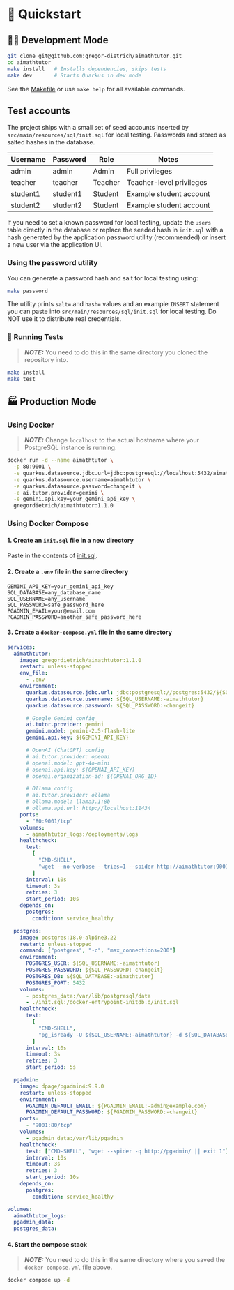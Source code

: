 # 🚀 Quickstart

## 🧑‍💻 Development Mode

```sh
git clone git@github.com:gregor-dietrich/aimathtutor.git
cd aimathtutor
make install   # Installs dependencies, skips tests
make dev       # Starts Quarkus in dev mode
```

See the [Makefile](../Makefile) or use `make help` for all available commands.

## Test accounts

The project ships with a small set of seed accounts inserted by `src/main/resources/sql/init.sql` for local testing. Passwords and stored as salted hashes in the database.

| Username | Password | Role    | Notes                    |
| -------- | -------- | ------- | ------------------------ |
| admin    | admin    | Admin   | Full privileges          |
| teacher  | teacher  | Teacher | Teacher-level privileges |
| student1 | student1 | Student | Example student account  |
| student2 | student2 | Student | Example student account  |

If you need to set a known password for local testing, update the `users` table directly in the database or replace the seeded hash in `init.sql` with a hash generated by the application password utility (recommended) or insert a new user via the application UI.

### Using the password utility

You can generate a password hash and salt for local testing using:

```sh
make password
```

The utility prints `salt=` and `hash=` values and an example `INSERT` statement you can paste into `src/main/resources/sql/init.sql` for local testing. Do NOT use it to distribute real credentials.

### 🧪 Running Tests

> **_NOTE:_** You need to do this in the same directory you cloned the repository into.

```sh
make install
make test
```

## 🏭 Production Mode

### Using Docker

> **_NOTE:_** Change `localhost` to the actual hostname where your PostgreSQL instance is running.

```sh
docker run -d --name aimathtutor \
  -p 80:9001 \
  -e quarkus.datasource.jdbc.url=jdbc:postgresql://localhost:5432/aimathtutor \
  -e quarkus.datasource.username=aimathtutor \
  -e quarkus.datasource.password=changeit \
  -e ai.tutor.provider=gemini \
  -e gemini.api.key=your_gemini_api_key \
  gregordietrich/aimathtutor:1.1.0
```

### Using Docker Compose

#### 1. Create an `init.sql` file in a new directory

Paste in the contents of [init.sql](https://github.com/gregor-dietrich/aimathtutor/blob/main/src/main/resources/sql/init.sql).

#### 2. Create a `.env` file in the same directory

```properties
GEMINI_API_KEY=your_gemini_api_key
SQL_DATABASE=any_database_name
SQL_USERNAME=any_username
SQL_PASSWORD=safe_password_here
PGADMIN_EMAIL=your@email.com
PGADMIN_PASSWORD=another_safe_password_here
```

#### 3. Create a `docker-compose.yml` file in the same directory

```yml
services:
  aimathtutor:
    image: gregordietrich/aimathtutor:1.1.0
    restart: unless-stopped
    env_file:
      - .env
    environment:
      quarkus.datasource.jdbc.url: jdbc:postgresql://postgres:5432/${SQL_DATABASE:-aimathtutor}
      quarkus.datasource.username: ${SQL_USERNAME:-aimathtutor}
      quarkus.datasource.password: ${SQL_PASSWORD:-changeit}

      # Google Gemini config
      ai.tutor.provider: gemini
      gemini.model: gemini-2.5-flash-lite
      gemini.api.key: ${GEMINI_API_KEY}

      # OpenAI (ChatGPT) config
      # ai.tutor.provider: openai
      # openai.model: gpt-4o-mini
      # openai.api.key: ${OPENAI_API_KEY}
      # openai.organization-id: ${OPENAI_ORG_ID}

      # Ollama config
      # ai.tutor.provider: ollama
      # ollama.model: llama3.1:8b
      # ollama.api.url: http://localhost:11434
    ports:
      - "80:9001/tcp"
    volumes:
      - aimathtutor_logs:/deployments/logs
    healthcheck:
      test:
        [
          "CMD-SHELL",
          "wget --no-verbose --tries=1 --spider http://aimathtutor:9001 || exit 1",
        ]
      interval: 10s
      timeout: 3s
      retries: 3
      start_period: 10s
    depends_on:
      postgres:
        condition: service_healthy

  postgres:
    image: postgres:18.0-alpine3.22
    restart: unless-stopped
    command: ["postgres", "-c", "max_connections=200"]
    environment:
      POSTGRES_USER: ${SQL_USERNAME:-aimathtutor}
      POSTGRES_PASSWORD: ${SQL_PASSWORD:-changeit}
      POSTGRES_DB: ${SQL_DATABASE:-aimathtutor}
      POSTGRES_PORT: 5432
    volumes:
      - postgres_data:/var/lib/postgresql/data
      - ./init.sql:/docker-entrypoint-initdb.d/init.sql
    healthcheck:
      test:
        [
          "CMD-SHELL",
          "pg_isready -U ${SQL_USERNAME:-aimathtutor} -d ${SQL_DATABASE:-aimathtutor}",
        ]
      interval: 10s
      timeout: 3s
      retries: 3
      start_period: 5s

  pgadmin:
    image: dpage/pgadmin4:9.9.0
    restart: unless-stopped
    environment:
      PGADMIN_DEFAULT_EMAIL: ${PGADMIN_EMAIL:-admin@example.com}
      PGADMIN_DEFAULT_PASSWORD: ${PGADMIN_PASSWORD:-changeit}
    ports:
      - "9001:80/tcp"
    volumes:
      - pgadmin_data:/var/lib/pgadmin
    healthcheck:
      test: ["CMD-SHELL", "wget --spider -q http://pgadmin/ || exit 1"]
      interval: 10s
      timeout: 3s
      retries: 3
      start_period: 10s
    depends_on:
      postgres:
        condition: service_healthy

volumes:
  aimathtutor_logs:
  pgadmin_data:
  postgres_data:
```

#### 4. Start the compose stack

> **_NOTE:_** You need to do this in the same directory where you saved the `docker-compose.yml` file above.

```sh
docker compose up -d
```
